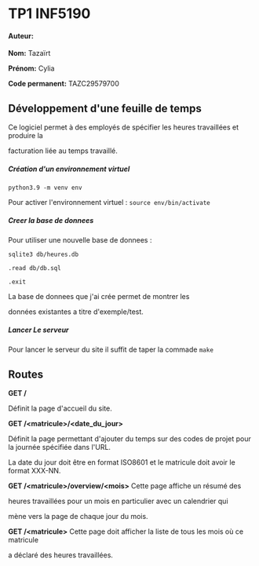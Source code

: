 # TP1 INF5190

#### Auteur:

**Nom:** Tazaïrt 

**Prénom:** Cylia

**Code permanent:** TAZC29579700

## Développement d'une feuille de temps

Ce logiciel permet à des
employés de spécifier les heures travaillées et produire la 

facturation liée au temps travaillé.


##### Création d'un environnement virtuel 

`python3.9 -m venv env`

Pour activer l'environnement virtuel : `source env/bin/activate`

##### Creer la base de donnees 

Pour utiliser une nouvelle base de donnees : 

`sqlite3 db/heures.db`

`.read db/db.sql`

`.exit`

La base de donnees que j'ai crée permet de montrer les 

données existantes a titre d'exemple/test.

##### Lancer Le serveur

Pour lancer le serveur du site il suffit de taper la commade `make`

## Routes

**GET /** 

Définit la page d'accueil du site. 

**GET /\<matricule>/\<date_du_jour>** 

Définit la page permettant d'ajouter du temps sur des codes de 
projet pour la journée spécifiée dans l'URL.

La date du jour doit être en format ISO8601 et le matricule doit avoir
le format XXX-NN. 


**GET /\<matricule>/overview/\<mois>** Cette page affiche un résumé des

 heures travaillées pour un mois en particulier avec un calendrier qui
 
 mène vers la page de chaque jour du mois.

**GET /\<matricule>** Cette page doit afficher la liste de tous les mois où ce matricule

 a déclaré des heures travaillées. 


